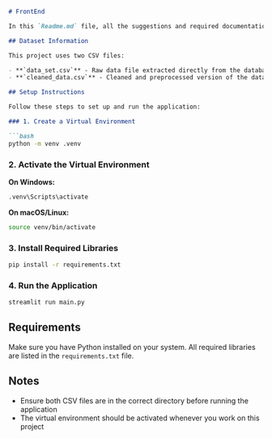 ```markdown
# FrontEnd

In this `Readme.md` file, all the suggestions and required documentations will be here.

## Dataset Information

This project uses two CSV files:

- **`data_set.csv`** - Raw data file extracted directly from the database
- **`cleaned_data.csv`** - Cleaned and preprocessed version of the dataset, ready for analysis

## Setup Instructions

Follow these steps to set up and run the application:

### 1. Create a Virtual Environment

```bash
python -m venv .venv
```

### 2. Activate the Virtual Environment

**On Windows:**
```bash
.venv\Scripts\activate
```

**On macOS/Linux:**
```bash
source venv/bin/activate
```

### 3. Install Required Libraries

```bash
pip install -r requirements.txt
```

### 4. Run the Application

```bash
streamlit run main.py
```

## Requirements

Make sure you have Python installed on your system. All required libraries are listed in the `requirements.txt` file.

## Notes

- Ensure both CSV files are in the correct directory before running the application
- The virtual environment should be activated whenever you work on this project
